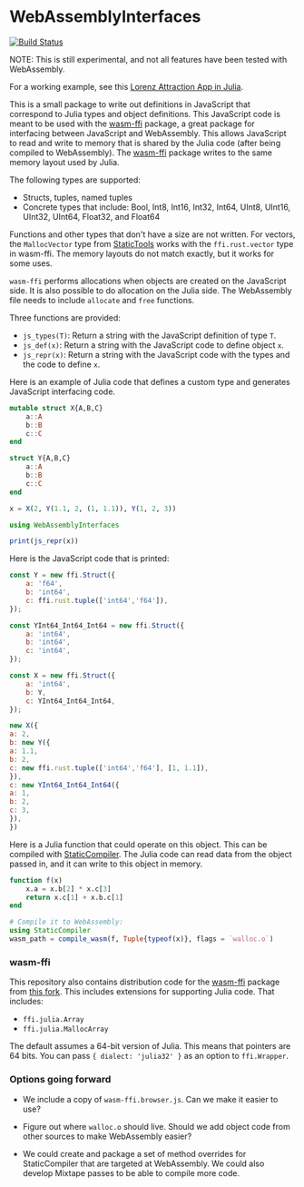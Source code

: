 # WebAssemblyInterfaces

[![Build Status](https://github.com/tshort/WebAssemblyInterfaces.jl/actions/workflows/CI.yml/badge.svg?branch=main)](https://github.com/tshort/WebAssemblyInterfaces.jl/actions/workflows/CI.yml?query=branch%3Amain)

NOTE: This is still experimental, and not all features have been tested with WebAssembly.

For a working example, see this [Lorenz Attraction App in Julia](http://tshort.github.io/Lorenz-WebAssembly-Model.jl). 

This is a small package to write out definitions in JavaScript that correspond to Julia types and object definitions. This JavaScript code is meant to be used with the [wasm-ffi](https://github.com/DeMille/wasm-ffi/) package, a great package for interfacing between JavaScript and WebAssembly. This allows JavaScript to read and write to memory that is shared by the Julia code (after being compiled to WebAssembly). The [wasm-ffi](https://github.com/DeMille/wasm-ffi/) package writes to the same memory layout used by Julia.

The following types are supported:
* Structs, tuples, named tuples
* Concrete types that include: Bool, Int8, Int16, Int32, Int64, UInt8, UInt16, UInt32, UInt64, Float32, and Float64 

Functions and other types that don't have a size are not written. For vectors, the `MallocVector` type from [StaticTools](https://github.com/brenhinkeller/StaticTools.jl) works with the `ffi.rust.vector` type in wasm-ffi. The memory layouts do not match exactly, but it works for some uses.

`wasm-ffi` performs allocations when objects are created on the JavaScript side. It is also possible to do allocation on the Julia side. The WebAssembly file needs to include `allocate` and `free` functions.

Three functions are provided:

* `js_types(T)`: Return a string with the JavaScript definition of type `T`.
* `js_def(x)`: Return a string with the JavaScript code to define object `x`.
* `js_repr(x)`: Return a string with the JavaScript code with the types and the code to define `x`.

Here is an example of Julia code that defines a custom type and generates JavaScript interfacing code.

```jl
mutable struct X{A,B,C}
    a::A
    b::B
    c::C
end

struct Y{A,B,C}
    a::A
    b::B
    c::C
end

x = X(2, Y(1.1, 2, (1, 1.1)), Y(1, 2, 3))

using WebAssemblyInterfaces

print(js_repr(x))
```

Here is the JavaScript code that is printed:
```js
const Y = new ffi.Struct({
    a: 'f64',
    b: 'int64',
    c: ffi.rust.tuple(['int64','f64']),
});

const YInt64_Int64_Int64 = new ffi.Struct({
    a: 'int64',
    b: 'int64',
    c: 'int64',
});

const X = new ffi.Struct({
    a: 'int64',
    b: Y,
    c: YInt64_Int64_Int64,
});

new X({
a: 2,
b: new Y({
a: 1.1,
b: 2,
c: new ffi.rust.tuple(['int64','f64'], [1, 1.1]),
}),
c: new YInt64_Int64_Int64({
a: 1,
b: 2,
c: 3,
}),
})
```

Here is a Julia function that could operate on this object. This can be compiled with [StaticCompiler](https://github.com/tshort/StaticCompiler.jl). The Julia code can read data from the object passed in, and it can write to this object in memory.

```jl
function f(x)
    x.a = x.b[2] * x.c[3]
    return x.c[1] + x.b.c[1]
end

# Compile it to WebAssembly:
using StaticCompiler
wasm_path = compile_wasm(f, Tuple{typeof(x)}, flags = `walloc.o`)

```

### wasm-ffi

This repository also contains distribution code for the [wasm-ffi](https://github.com/DeMille/wasm-ffi/) package from [this fork](https://github.com/tshort/wasm-ffi/). This includes extensions for supporting Julia code. That includes:
* `ffi.julia.Array`
* `ffi.julia.MallocArray`

The default assumes a 64-bit version of Julia. This means that pointers are 64 bits. You can pass 
`{ dialect: 'julia32' }` as an option to `ffi.Wrapper`.

### Options going forward

* We include a copy of `wasm-ffi.browser.js`. Can we make it easier to use?

* Figure out where `walloc.o` should live. Should we add object code from other sources to make WebAssembly easier?

* We could create and package a set of method overrides for StaticCompiler that are targeted at WebAssembly. We could also develop Mixtape passes to be able to compile more code.
